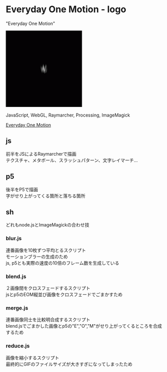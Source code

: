 # Everyday One Motion - logo  

"Everyday One Motion"  

![](logo.gif)  

JavaScript, WebGL, Raymarcher, Processing, ImageMagick  

[Everyday One Motion](http://motions.work/motion/31)  

## js

前半をJSによるRaymarcherで描画  
テクスチャ、メタボール、スラッシュパターン、文字レイマーチ…  

## p5

後半をP5で描画  
字がせり上がってくる箇所と落ちる箇所  

## sh

どれもnode.jsとImageMagickの合わせ技  

### blur.js

連番画像を10枚ずつ平均とるスクリプト  
モーションブラーの生成のため  
js, p5とも実際の速度の10倍のフレーム数を生成している  

### blend.js

２画像間をクロスフェードするスクリプト  
jsとp5のEOM縦並び画像をクロスフェードでごまかすため  

### merge.js

連番画像同士を比較明合成するスクリプト  
blend.jsでごまかした画像とp5の"E","O","M"がせり上がってくるところを合成するため  

### reduce.js

画像を縮小するスクリプト  
最終的にGIFのファイルサイズが大きすぎになってしまったため  
